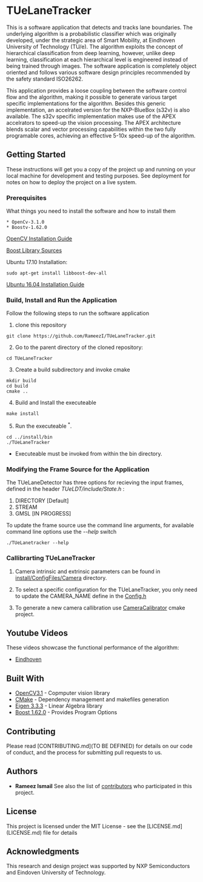 # TUeLaneTracker

This is a software application that detects and tracks lane boundaries. The underlying algorithm is a probabilistic classifier which was originally developed, under the strategic area of Smart Mobility, at Eindhoven University of Technology (TU/e). The algorithm exploits the concept of hierarchical classification from deep learning, however, unlike deep learning, classification at each hierarchical level is engineered instead of being trained through images. The software application is completely object oriented and follows various software design principles recommended by the safety standard ISO26262. 

This application provides a loose coupling between the software control flow and the algorithm, making it possible to generate various target specific implementations for the algorithm. Besides this generic implementation, an accelrated version for the NXP-BlueBox (s32v) is also available. The s32v specific implementation makes use of the APEX accelrators to speed-up the vision processing. The APEX architecture blends scalar and vector processing capabilities within the two fully programable cores, achieving an effective 5-10x speed-up of the algorithm. 


## Getting Started

These instructions will get you a copy of the project up and running on your local machine for development and testing purposes. See deployment for notes on how to deploy the project on a live system.

### Prerequisites

What things you need to install the software and how to install them

```
* OpenCv-3.1.0
* Boostv-1.62.0
```
[OpenCV Installation Guide](http://docs.opencv.org/3.1.0/d7/d9f/tutorial_linux_install.html)

[Boost Library Sources](http://www.boost.org/users/history/version_1_62_0.html)

Ubuntu 17.10 Installation:
```
sudo apt-get install libboost-dev-all
```
[Ubuntu 16.04 Installation Guide](https://askubuntu.com/questions/859333/how-to-install-libboost-version1-59-or-newer-on-ubuntu16-04)


### Build, Install and Run the Application

Follow the following steps to run the software application

1. clone this repository 

```
git clone https://github.com/RameezI/TUeLaneTracker.git
```


2. Go to the parent directory of the cloned repository:
```
cd TUeLaneTracker
```

3. Create a build subdirectory and invoke cmake
```
mkdir build
cd build
cmake ..
```

4. Build and Install the executeable
```
make install
```

5. Run the executeable <sup>*</sup>. 
```
cd ../install/bin
./TUeLaneTracker
```

* Executeable must be invoked from within the bin directory.       


### Modifying the Frame Source for the Application

The TUeLaneDetector has three options for recieving the input frames, defined in the header *TUeLDT/include/State.h* :
1. DIRECTORY [Default]
2. STREAM
3. GMSL [IN PROGRESS]
   
To update the frame source use the command line arguments, for available command line options use the *--help* switch
```
./TUeLanetracker --help
```

### Callibrarting TUeLaneTracker

1. Camera intrinsic and extrinsic parameters can be found in [install/ConfigFiles/Camera](https://github.com/RameezI/TUeLaneTracker/tree/master/install/ConfigFiles/Camera) directory.

2. To select a specific configuration for the TUeLaneTracker, you only need to update the CAMERA_NAME define in the [Config.h](https://github.com/RameezI/TUeLaneTracker/blob/master/include/Config.h)

3. To generate a new camera callibration use [CameraCalibrator](https://github.com/RameezI/TUeLaneTracker/tree/master/CameraCalibrator) cmake project.
       
       
## Youtube Videos
   These videos showcase the functional performance of the algorithm:
   * [Eindhoven](https://youtu.be/7D1vBPrcPk0)



## Built With

* [OpenCV3.1](http://docs.opencv.org/3.1.0/index.html) - Copmputer vision library
* [CMake](https://maven.apache.org/) - Dependency management and makefiles generation
* [Eigen 3.3.3](http://eigen.tuxfamily.org/index.php?title=Main_Page) - Linear Algebra  library
* [Boost 1.62.0](http://www.boost.org/users/history/version_1_62_0.html) - Provides Program Options


## Contributing

Please read [CONTRIBUTING.md](TO BE DEFINED) for details on our code of conduct, and the process for submitting pull requests to us.


## Authors
* **Rameez Ismail**
See also the list of [contributors](https://github.com/RameezI/TUeLaneTracker/graphs/contributors) who participated in this project.


## License

This project is licensed under the MIT License - see the [LICENSE.md] (LICENSE.md) file for details


## Acknowledgments

This research and design project was supported by NXP Semiconductors and Eindoven University of Technology. 
